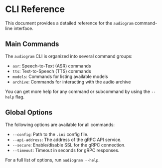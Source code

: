 # CLI Reference

This document provides a detailed reference for the `audiogram` command-line interface.

## Main Commands

The `audiogram` CLI is organized into several command groups:

- `asr`: Speech-to-Text (ASR) commands
- `tts`: Text-to-Speech (TTS) commands
- `models`: Commands for listing available models
- `archive`: Commands for interacting with the audio archive

You can get more help for any command or subcommand by using the `--help` flag.

## Global Options

The following options are available for all commands:

- `--config`: Path to the `.ini` config file.
- `--api-address`: The address of the gRPC API service.
- `--secure`: Enable/disable SSL for the gRPC connection.
- `--timeout`: Timeout in seconds for gRPC responses.

For a full list of options, run `audiogram --help`.
